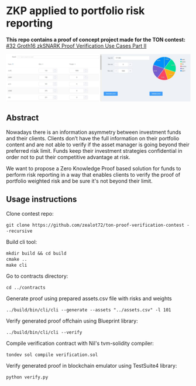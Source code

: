 # ZKP applied to portfolio risk reporting

**This repo contains a proof of concept project made for the TON contest:**
[#32 Groth16 zkSNARK Proof Verification Use Cases Part II](https://devex.gov.freeton.org/proposal?proposalAddress=0%3A9da091db1d766a6de5309463b63e5120fe2ad8a36ee2a5aad3b537a7249662c0)

![Web application](webapp.jpg)

## Abstract

Nowadays there is an information asymmetry between investment funds and their clients. Clients don’t have the full information on their portfolio content and are not able to verify if the asset manager is going beyond their preferred risk limit. Funds keep their investment strategies confidential in order not to put their competitive advantage at risk.

We want to propose a Zero Knowledge Proof based solution for funds to perform risk reporting in a way that enables clients to verify the proof of portfolio weighted risk and be sure it's not beyond their limit.


## Usage instructions

Clone contest repo:
```
git clone https://github.com/zealot72/ton-proof-verification-contest --recursive
```


Build cli tool:
```
mkdir build && cd build
cmake ..
make cli
```

Go to contracts directory:
```
cd ../contracts
```

Generate proof using prepared assets.csv file with risks and weights
```
../build/bin/cli/cli --generate --assets "../assets.csv" -l 101
```

Verify generated proof offchain using Blueprint library:
```
../build/bin/cli/cli --verify
```

Compile verification contract with Nil's tvm-solidity compiler:
```
tondev sol compile verification.sol
```

Verify generated proof in blockchain emulator using TestSuite4 library:
```
python verify.py
```
